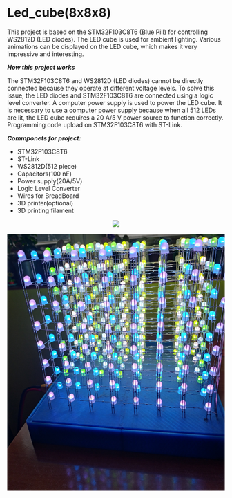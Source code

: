 # Led_cube(8x8x8)
This project is based on the STM32F103C8T6 (Blue Pill) for controlling WS2812D (LED diodes). The LED cube is used for ambient lighting.
Various animations can be displayed on the LED cube, which makes it very impressive and interesting.

***How this project works***

The STM32F103C8T6 and WS2812D (LED diodes) cannot be directly connected because they operate at different voltage levels. 
To solve this issue, the LED diodes and STM32F103C8T6 are connected using a logic level converter. A computer power supply is used to power the LED cube.
It is necessary to use a computer power supply because when all 512 LEDs are lit, the LED cube requires a 20 A/5 V power source to function correctly.
Programming code upload on STM32F103C8T6 with ST-Link.


***Commponets for project:***
- STM32F103C8T6
- ST-Link
- WS2812D(512 piece)
- Capacitors(100 nF)
- Power supply(20A/5V)
- Logic Level Converter
- Wires for BreadBoard
- 3D printer(optional)
- 3D printing filament

<p align="center">
  <img width="600" src=https://github.com/ladyM9/Led_cube/blob/main/Images/20240108_150919.JPG?raw=true>
</p>

![alt text](https://github.com/ladyM9/Led_cube/blob/main/Images/Led_cube4JPG.JPG?raw=true)




